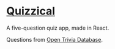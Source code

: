 # [Quizzical](https://rightgeek.github.io/quizical-app)

A five-question quiz app, made in React.

Questions from [Open Trivia Database](https://opentdb.com/).
